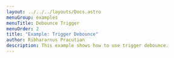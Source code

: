 ```yaml
---
layout: ../../../layouts/Docs.astro
menuGroup: examples
menuTitle: Debounce Trigger
menuOrder: 2
title: "Example: Trigger Debounce"
author: Ribhararnus Pracutian
description: This example shows how to use trigger debounce.
---
```


<sb-viewer id="web-platform-uarzgf" height="100vh"></sb-viewer>
